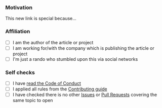 ### Motivation

<!--

Explain the motivation for adding this link to the current collection. What's special about it?

Note: you can skip this section if you're proposing something as trivial as fixing a typo.

-->

This new link is special because...

### Affiliation

<!-- Please indicate how you are associated with the new proposed content: -->

- [ ] I am the author of the article or project
- [ ] I am working for/with the company which is publishing the article or project
- [ ] I'm just a rando who stumbled upon this via social networks

### Self checks

- [ ] I have [read the Code of Conduct](https://github.com/kdeldycke/awesome-engineering-team-management/blob/main/.github/code-of-conduct.md)
- [ ] I applied all rules from the [Contributing guide](https://github.com/kdeldycke/awesome-engineering-team-management/blob/main/.github/contributing.md)
- [ ] I have checked there is no other [Issues](https://github.com/kdeldycke/awesome-engineering-team-management/issues) or [Pull Requests](https://github.com/kdeldycke/awesome-engineering-team-management/pulls) covering the same topic to open
